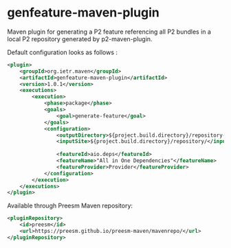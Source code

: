 # genfeature-maven-plugin

Maven plugin for generating a P2 feature referencing all P2 bundles in a local P2 repository generated by p2-maven-plugin.

Default configuration looks as follows :

```xml
<plugin>
	<groupId>org.ietr.maven</groupId>
	<artifactId>genfeature-maven-plugin</artifactId>
	<version>1.0.1</version>
	<executions>
		<execution>
			<phase>package</phase>
			<goals>
				<goal>generate-feature</goal>
			</goals>
			<configuration>
				<outputDirectory>${project.build.directory}/repository-featured/</outputDirectory>
				<inputSite>${project.build.directory}/repository/</inputSite>
				
				<featureId>aio.deps</featureId>
				<featureName>"All in One Dependencies"</featureName>
				<featureProvider>Provider</featureProvider>
			</configuration>
		</execution>
	</executions>
</plugin>
```

Available through Preesm Maven repository:

```xml
<pluginRepository>
	<id>preesm</id>
	<url>https://preesm.github.io/preesm-maven/mavenrepo/</url>
</pluginRepository>
```


